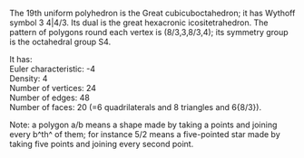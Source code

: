 The 19th uniform polyhedron is the Great cubicuboctahedron; it has
Wythoff symbol 3 4|4/3. Its dual is the great hexacronic
icositetrahedron. The pattern of polygons round each vertex is
(8/3,3,8/3,4); its symmetry group is the octahedral group S4.

It has:\
 Euler characteristic: -4\
 Density: 4\
 Number of vertices: 24\
 Number of edges: 48\
 Number of faces: 20 (=6 quadrilaterals and 8 triangles and 6{8/3}).

Note: a polygon a/b means a shape made by taking a points and joining
every b^th^ of them; for instance 5/2 means a five-pointed star made by
taking five points and joining every second point.
